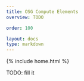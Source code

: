 ```yaml
---
title: OSG Compute Elements
overview: TODO

order: 100

layout: docs
type: markdown
---
```

{% include home.html %}

TODO: fill it
